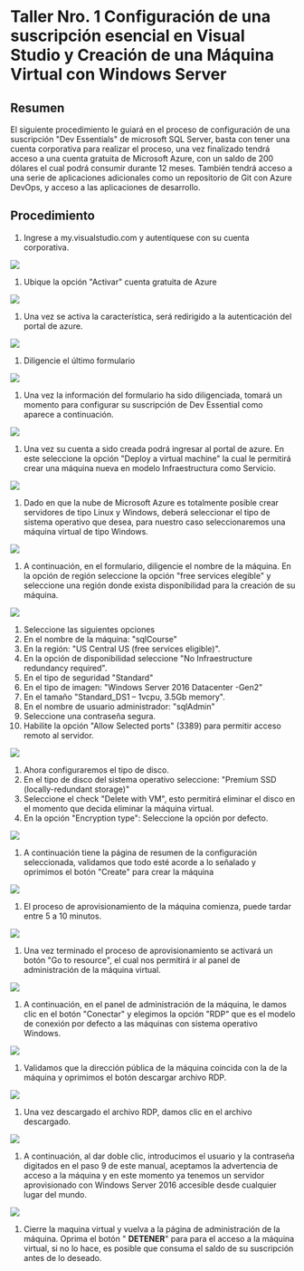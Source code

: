 # Taller Nro. 1 Configuración de una suscripción esencial en Visual Studio y Creación de una Máquina Virtual con Windows Server

## Resumen

El siguiente procedimiento le guiará en el proceso de configuración de una suscripción &quot;Dev Essentials&quot; de microsoft SQL Server, basta con tener una cuenta corporativa para realizar el proceso, una vez finalizado tendrá acceso a una cuenta gratuita de Microsoft Azure, con un saldo de 200 dólares el cual podrá consumir durante 12 meses. También tendrá acceso a una serie de aplicaciones adicionales como un repositorio de Git con Azure DevOps, y acceso a las aplicaciones de desarrollo.

## Procedimiento

1. Ingrese a my.visualstudio.com y autentíquese con su cuenta corporativa.

![](RackMultipart20220510-1-vriq4i_html_acb019a7531050d7.png)

1. Ubique la opción &quot;Activar&quot; cuenta gratuita de Azure

![](RackMultipart20220510-1-vriq4i_html_9ab34f81000caf2f.png)

1. Una vez se activa la característica, será redirigido a la autenticación del portal de azure.

![](RackMultipart20220510-1-vriq4i_html_a0ccf83e121e69e0.png)

1. Diligencie el último formulario

![](RackMultipart20220510-1-vriq4i_html_d0b374fe0aeb72d8.png)

1. Una vez la información del formulario ha sido diligenciada, tomará un momento para configurar su suscripción de Dev Essential como aparece a continuación.

![](RackMultipart20220510-1-vriq4i_html_65a2d24e78b3bdc4.png)

1. Una vez su cuenta a sido creada podrá ingresar al portal de azure. En este seleccione la opción &quot;Deploy a virtual machine&quot; la cual le permitirá crear una máquina nueva en modelo Infraestructura como Servicio.

![](RackMultipart20220510-1-vriq4i_html_48c59805e43b201c.png)

1. Dado en que la nube de Microsoft Azure es totalmente posible crear servidores de tipo Linux y Windows, deberá seleccionar el tipo de sistema operativo que desea, para nuestro caso seleccionaremos una máquina virtual de tipo Windows.

![](RackMultipart20220510-1-vriq4i_html_371110e13d7127fd.png)

1. A continuación, en el formulario, diligencie el nombre de la máquina. En la opción de región seleccione la opción &quot;free services elegible&quot; y seleccione una región donde exista disponibilidad para la creación de su máquina.

![](RackMultipart20220510-1-vriq4i_html_1d95369c90d051de.png)

1. Seleccione las siguientes opciones
  1. En el nombre de la máquina: &quot;sqlCourse&quot;
  2. En la región: &quot;US Central US (free services eligible)&quot;.
  3. En la opción de disponibilidad seleccione &quot;No Infraestructure redundancy required&quot;.
  4. En el tipo de seguridad &quot;Standard&quot;
  5. En el tipo de imagen: &quot;Windows Server 2016 Datacenter -Gen2&quot;
  6. En el tamaño &quot;Standard\_DS1 – 1vcpu, 3.5Gb memory&quot;.
  7. En el nombre de usuario administrador: &quot;sqlAdmin&quot;
  8. Seleccione una contraseña segura.
  9. Habilite la opción &quot;Allow Selected ports&quot; (3389) para permitir acceso remoto al servidor.

![](RackMultipart20220510-1-vriq4i_html_5d4152f9c9de80cf.png)

1. Ahora configuraremos el tipo de disco.
  1. En el tipo de disco del sistema operativo seleccione: &quot;Premium SSD (locally-redundant storage)&quot;
  2. Seleccione el check &quot;Delete with VM&quot;, esto permitirá eliminar el disco en el momento que decida eliminar la máquina virtual.
  3. En la opción &quot;Encryption type&quot;: Seleccione la opción por defecto.

![](RackMultipart20220510-1-vriq4i_html_577b1fb81259288d.png)

1. A continuación tiene la página de resumen de la configuración seleccionada, validamos que todo esté acorde a lo señalado y oprimimos el botón &quot;Create&quot; para crear la máquina

![](RackMultipart20220510-1-vriq4i_html_f529111a5a8e7f27.png)

1. El proceso de aprovisionamiento de la máquina comienza, puede tardar entre 5 a 10 minutos.

![](RackMultipart20220510-1-vriq4i_html_4c831c08ff7aecbc.png)

1. Una vez terminado el proceso de aprovisionamiento se activará un botón &quot;Go to resource&quot;, el cual nos permitirá ir al panel de administración de la máquina virtual.

![](RackMultipart20220510-1-vriq4i_html_1b81615612fd79b2.png)

1. A continuación, en el panel de administración de la máquina, le damos clic en el botón &quot;Conectar&quot; y elegimos la opción &quot;RDP&quot; que es el modelo de conexión por defecto a las máquinas con sistema operativo Windows.

![](RackMultipart20220510-1-vriq4i_html_61cae564ab4ee87e.png)

1. Validamos que la dirección pública de la máquina coincida con la de la máquina y oprimimos el botón descargar archivo RDP.

![](RackMultipart20220510-1-vriq4i_html_701251fadd8cc2ec.png)

1. Una vez descargado el archivo RDP, damos clic en el archivo descargado.

![](RackMultipart20220510-1-vriq4i_html_763b465d459b342.png)

1. A continuación, al dar doble clic, introducimos el usuario y la contraseña digitados en el paso 9 de este manual, aceptamos la advertencia de acceso a la máquina y en este momento ya tenemos un servidor aprovisionado con Windows Server 2016 accesible desde cualquier lugar del mundo.

![](RackMultipart20220510-1-vriq4i_html_8190b8d79f6d0d30.png)

1. Cierre la maquina virtual y vuelva a la página de administración de la máquina. Oprima el botón &quot; **DETENER**&quot; para para el acceso a la máquina virtual, si no lo hace, es posible que consuma el saldo de su suscripción antes de lo deseado.
